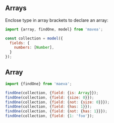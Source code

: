 ## Arrays

Enclose type in array brackets to declare an array:

```js
import {array, findOne, model} from 'mavea';

const collection = model({
  fields: {
    numbers: [Number],
  }
});
```

## Array

```javascript
import {findOne} from 'maeva';

findOne(collection, {field: {is: Array}});
findOne(collection, {field: {size: 0}});
findOne(collection, {field: {not: {size: 0}}});
findOne(collection, {field: {has: 1}});
findOne(collection, {field: {not: {has: 1}}});
findOne(collection, {field: {1: 'foo'});
```
